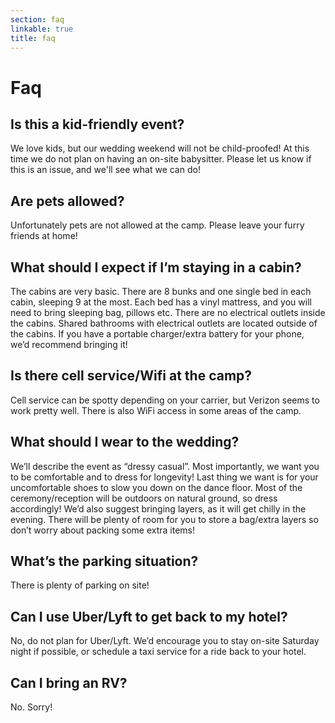 ```yaml
---
section: faq
linkable: true
title: faq
---
```


# Faq

## Is this a kid-friendly event?
We love kids, but our wedding weekend will not be child-proofed! 
At this time we do not plan on having an on-site babysitter.  Please let us know if this is an issue, and we'll see what we can do!  

## Are pets allowed?
Unfortunately pets are not allowed at the camp. Please leave your furry friends at home!

## What should I expect if I’m staying in a cabin?
The cabins are very basic. There are 8 bunks and one single bed in each cabin, sleeping 9 at the most. Each bed has a vinyl mattress, and you will need to bring sleeping bag, pillows etc. There are no electrical outlets inside the cabins. Shared bathrooms with electrical outlets  are located outside of the cabins. If you have a portable charger/extra battery for your phone, we’d recommend bringing it!

## Is there cell service/Wifi at the camp?
Cell service can be spotty depending on your carrier, but Verizon seems to work pretty well. There is also WiFi access in some areas of the camp.

##  What should I wear to the wedding? 
We’ll describe the event as “dressy casual”. Most importantly, we want you to be comfortable and to dress for longevity! Last thing we want is for your uncomfortable shoes to slow you down on the dance floor. Most of the ceremony/reception will be outdoors on natural ground, so dress accordingly! We’d also suggest bringing layers, as it will get chilly in the evening. There will be plenty of room for you to store a bag/extra layers so don’t worry about packing some extra items!

## What’s the parking situation?
  There is plenty of parking on site!

## Can I use Uber/Lyft to get back to my hotel?
No, do not plan for Uber/Lyft. We’d encourage you to stay on-site Saturday night if possible, or schedule a taxi service for a ride back to your hotel.

## Can I bring an RV?
No. Sorry!

